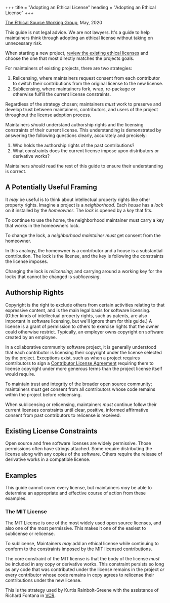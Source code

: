 +++
title = "Adopting an Ethical License"
heading = "Adopting an Ethical License"
+++

[The Ethical Source Working Group](https://ethicalsource.dev), <time>May,
2020</time>

This guide is not legal advice. We are not lawyers. It's a guide to help
maintainers think through adopting an ethical license without taking on
unnecessary risk.

When starting a new project, [review the existing ethical licenses](./licenses/)
and choose the one that most directly matches the projects goals.

For maintainers of existing projects, there are two strategies:

1. Relicensing, where maintainers request consent from each contributor to
   switch their contributions from the original license to the new license.
2. Sublicensing, where maintainers fork, wrap, re-package or otherwise fulfill
   the current license constraints.

Regardless of the strategy chosen; maintainers _must_ work to preserve and
develop trust between maintainers, contributors, and users of the project
throughout the license adoption process.

Maintainers _should_ understand authorship rights and the licensing constraints
of their current license. This understanding is demonstrated by answering the
following questions clearly, accurately and precisely:

1. Who holds the authorship rights of the past contributions?
2. What constraints does the current license impose upon distributors or
   derivative works?

Maintainers _should_ read the rest of this guide to ensure their understanding
is correct.

## A Potentially Useful Framing

It _may_ be useful is to think about intellectual property rights like other
property rights. Imagine a project is a _neighborhood_. Each _house_ has a
_lock_ on it installed by the _homeowner_. The _lock_ is opened by a _key_ that
fits.

To continue to use the home, the neighborhood maintainer must carry a key that
works in the homeowners lock.

To change the lock, a _neighborhood maintainer_ _must_ get consent from the
homeowner.

In this analogy, the homeowner is a contributor and a house is a substantial
contribution. The lock is the license, and the key is following the constraints
the license imposes.

Changing the lock is _relicensing_; and carrying around a working key for the
locks that cannot be changed is _sublicensing_.

## Authorship Rights

Copyright is the right to exclude others from certain activities relating to
that expressive content, and is the main legal basis for software licensing.
(Other kinds of intellectual property rights, such as patents, are also
important in software licensing, but we'll ignore them for this guide.) A
license is a grant of permission to others to exercise rights that the owner
could otherwise restrict. Typically, an employer owns copyright on software
created by an employee.

In a collaborative community software project, it is generally understood that
each contributor is licensing their copyright under the license selected by the
project. Exceptions exist, such as when a project requires contributors to sign
a
[Contributor License Agreement](https://en.wikipedia.org/wiki/Contributor_License_Agreement)
requiring them to license copyright under more generous terms than the project
license itself would require.

To maintain trust and integrity of the broader open source community;
maintainers _must_ get consent from all contributors whose code remains within
the project before relicensing.

When sublicensing or relicensing, maintainers _must_ continue follow their
current licenses constraints until clear, positive, informed affirmative consent
from past contributors to relicense is received.

## Existing License Constraints

Open source and free software licenses are widely permissive. Those permissions
often have strings attached. Some require distributing the license along with
any copies of the software. Others require the release of derivative works in a
compatible license.

## Examples

This guide cannot cover every license, but maintainers _may_ be able to
determine an appropriate and effective course of action from these examples.

### The MIT License

The MIT License is one of the most widely used open source licenses, and also
one of the most permissive. This makes it one of the easiest to sublicense or
relicense.

To sublicense, Maintainers _may_ add an ethical license while continuing to
conform to the constraints imposed by the MIT licensed contributions.

The core constraint of the MIT license is that the body of the license _must_ be
included in any copy or derivative works. This constraint persists so long as
any code that was contributed under the license remains in the project _or_
every contributor whose code remains in copy agrees to relicense their
contributions under the new license.

This is the strategy used by Kurtis Rainbolt-Greene with the assistance of
Richard Fontana in
[VCR](https://github.com/vcr/vcr/blob/b87b1c1fedf7e12e92fa494b444ce9c6c579000d/LICENSE).
